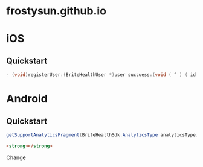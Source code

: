 # frostysun.github.io

# iOS
## Quickstart

``` c#
- (void)registerUser:(BriteHealthUser *)user succuess:(void ( ^ ) ( id response ))success failure:(void ( ^ ) ( NSError *error ))failure
```

# Android
## Quickstart

``` java
getSupportAnalyticsFragment(BriteHealthSdk.AnalyticsType analyticsType)
```

``` html
<strong></strong>
```
Change
